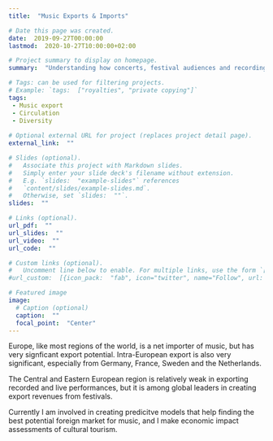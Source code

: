 ```yaml
---
title:  "Music Exports & Imports"

# Date this page was created.
date:  2019-09-27T00:00:00
lastmod:  2020-10-27T10:00:00+02:00

# Project summary to display on homepage.
summary:  "Understanding how concerts, festival audiences and recordings are crossing borders"

# Tags: can be used for filtering projects.
# Example: `tags:  ["royalties", "private copying"]`
tags:  
 - Music export
 - Circulation
 - Diversity
 
# Optional external URL for project (replaces project detail page).
external_link:  ""

# Slides (optional).
#   Associate this project with Markdown slides.
#   Simply enter your slide deck's filename without extension.
#   E.g. `slides:  "example-slides"` references 
#   `content/slides/example-slides.md`.
#   Otherwise, set `slides:  ""`.
slides:  ""

# Links (optional).
url_pdf:  ""
url_slides:  ""
url_video:  ""
url_code:  ""

# Custom links (optional).
#   Uncomment line below to enable. For multiple links, use the form `[{...}, {...}, {...}]`.
#url_custom:  [{icon_pack:  "fab", icon="twitter", name="Follow", url:  "https://twitter.com/antaldaniel"}]

# Featured image
image:
  # Caption (optional)
  caption:  ""
  focal_point:  "Center"
---
```


Europe, like most regions of the world, is a net importer of music, but has very signficant export potential. Intra-European export is also very significant, especially from Germany, France, Sweden and the Netherlands.

The Central and Eastern European region is relatively weak in exporting recorded and live performances, but it is among global leaders in creating export revenues from festivals.

Currently I am involved in creating predicitve models that help finding the best potential foreign market for music, and I make economic impact assessments of cultural tourism.



